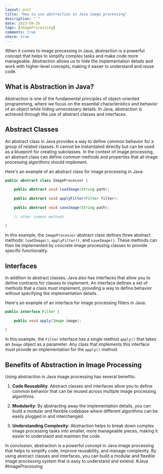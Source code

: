 ```yaml
---
layout: post
title: "How to use abstraction in Java image processing"
description: " "
date: 2023-09-26
tags: [ImageProcessing]
comments: true
share: true
---
```


When it comes to image processing in Java, abstraction is a powerful concept that helps to simplify complex tasks and make code more manageable. Abstraction allows us to hide the implementation details and work with higher-level concepts, making it easier to understand and reuse code.

## What is Abstraction in Java?

Abstraction is one of the fundamental principles of object-oriented programming, where we focus on the essential characteristics and behavior of an object while hiding unnecessary details. In Java, abstraction is achieved through the use of abstract classes and interfaces.

## Abstract Classes

An abstract class in Java provides a way to define common behavior for a group of related classes. It cannot be instantiated directly but can be used as a blueprint for creating subclasses. In the context of image processing, an abstract class can define common methods and properties that all image processing algorithms should implement.

Here's an example of an abstract class for image processing in Java:

```java
public abstract class ImageProcessor {
    
    public abstract void loadImage(String path);
    
    public abstract void applyFilter(Filter filter);
    
    public abstract void saveImage(String path);
    
    // other common methods
    
}
```

In this example, the `ImageProcessor` abstract class defines three abstract methods: `loadImage()`, `applyFilter()`, and `saveImage()`. These methods can then be implemented by concrete image processing classes to provide specific functionality.

## Interfaces

In addition to abstract classes, Java also has interfaces that allow you to define contracts for classes to implement. An interface defines a set of methods that a class must implement, providing a way to define behavior without specifying the implementation details.

Here's an example of an interface for image processing filters in Java:

```java
public interface Filter {
    
    public void apply(Image image);
    
}
```

In this example, the `Filter` interface has a single method `apply()` that takes an `Image` object as a parameter. Any class that implements this interface must provide an implementation for the `apply()` method.

## Benefits of Abstraction in Image Processing

Using abstraction in Java image processing has several benefits:

1. **Code Reusability**: Abstract classes and interfaces allow you to define common behavior that can be reused across multiple image processing algorithms.

2. **Modularity**: By abstracting away the implementation details, you can build a modular and flexible codebase where different algorithms can be easily plugged in and interchanged.

3. **Understanding Complexity**: Abstraction helps to break down complex image processing tasks into smaller, more manageable pieces, making it easier to understand and maintain the code.

In conclusion, abstraction is a powerful concept in Java image processing that helps to simplify code, improve reusability, and manage complexity. By using abstract classes and interfaces, you can build a modular and flexible image processing system that is easy to understand and extend. #Java #ImageProcessing